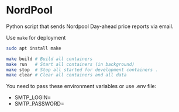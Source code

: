# NordPool

Python script that sends Nordpool Day-ahead price reports via email.

Use `make` for deployment
```bash
sudo apt install make

make build # Build all containers
make run   # Start all containers (in background)
make stop  # Stop all started for development containers .
make clear # Clear all containers and all data
```

You need to pass these environment variables or use .env file:
- SMTP_LOGIN=<email>
- SMTP_PASSWORD=<password>